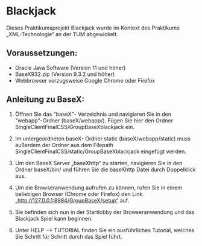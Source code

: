 # Blackjack

Dieses Praktikumsprojekt Blackjack wurde im Kontext des Praktikums „XML-Technologie“ an der TUM abgewickelt.

## Voraussetzungen:
- Oracle Java Software (Version 11 und höher)
- BaseX932.zip (Version 9.3.2 und höher)
- Webbrowser vorzugsweise Google Chrome oder Firefox

## Anleitung zu BaseX:

1. Öffnen Sie das "baseX"- Verzeichnis und navigieren Sie in den "webapp"-Ordner (baseX/webapp/). Fügen Sie hier den Ordner SingleClientFinalCSS/GroupBaseXblackjack ein.
 
2. Im untergeordneten baseX- Ordner static (baseX/webapp/static) muss außerdem der Ordner
aus dem Filepath SingleClientFinalCSS/static/GroupBaseXblackjack eingefügt werden.

3. Um den BaseX Server „baseXhttp“ zu starten, navigieren Sie in den Ordner baseX/bin/ und führen Sie die baseXhttp Datei durch Doppelklick aus.

4. Um die Browseranwendung aufrufen zu können, rufen Sie in einem beliebigen Browser (Chrome oder Firefox) den Link „http://127.0.0.1:8984/GroupBaseX/setup“ auf. 

5. Sie befinden sich nun in der Startlobby der Browseranwendung und das Blackjack Spiel kann beginnen.

6. Unter HELP --> TUTORIAL finden Sie ein ausführliches Tutorial, welches Sie Schritt für Schritt durch das Spiel führt.

